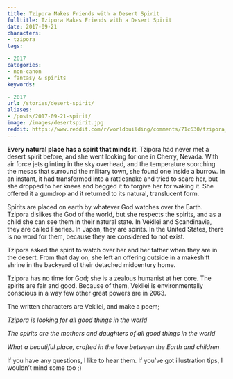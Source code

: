 ```yaml
---
title: Tzipora Makes Friends with a Desert Spirit
fulltitle: Tzipora Makes Friends with a Desert Spirit
date: 2017-09-21
characters:
- tzipora
tags:

- 2017
categories:
- non-canon
- fantasy & spirits
keywords:

- 2017
url: /stories/desert-spirit/
aliases:
- /posts/2017-09-21-spirit/
image: /images/desertspirit.jpg
reddit: https://www.reddit.com/r/worldbuilding/comments/71c630/tzipora_makes_friends_with_a_desert_spirit_vekllei/
---
```

**Every natural place has a spirit that minds it**. Tzipora had never met a desert spirit before, and she went looking for one in Cherry, Nevada. With air force jets glinting in the sky overhead, and the temperature scorching the mesas that surround the military town, she found one inside a burrow. In an instant, it had transformed into a rattlesnake and tried to scare her, but she dropped to her knees and begged it to forgive her for waking it. She offered it a gumdrop and it returned to its natural, translucent form.

Spirits are placed on earth by whatever God watches over the Earth. Tzipora dislikes the God of the world, but she respects the spirits, and as a child she can see them in their natural state. In Vekllei and Scandinavia, they are called Faeries. In Japan, they are spirits. In the United States, there is no word for them, because they are considered to not exist.

Tzipora asked the spirit to watch over her and her father when they are in the desert. From that day on, she left an offering outside in a makeshift shrine in the backyard of their detached midcentury home.

Tzipora has no time for God; she is a zealous humanist at her core. The spirits are fair and good. Because of them, Vekllei is environmentally conscious in a way few other great powers are in 2063.

The written characters are Vekllei, and make a poem;

*Tzipora is looking for all good things in the world*

*The spirits are the mothers and daughters of all good things in the world*

*What a beautiful place, crafted in the love between the Earth and children*

If you have any questions, I like to hear them. If you’ve got illustration tips, I wouldn’t mind some too ;)
